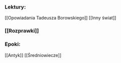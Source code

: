 
### Lektury:
[[Opowiadania Tadeusza Borowskiego]]
[[Inny świat]]

### [[Rozprawki]]


### Epoki:
[[Antyk]]
[[Średniowiecze]]